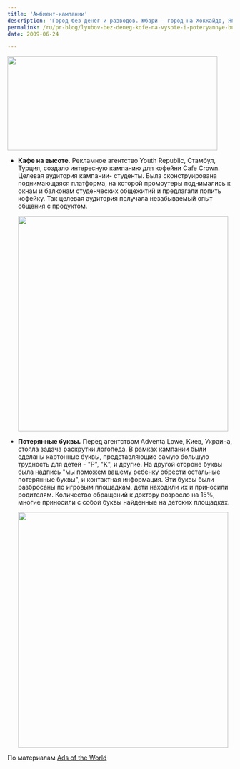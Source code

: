 ```yaml
---
title: 'Амбиент-кампании'
description: 'Город без денег и разводов. Юбари - город на Хоккайдо, Япония. В 2007 году его долг достиг 353 миллионов   долларов  и город был объявлен банкротом. Перед агентством Beacon Communication была поставлена задача привлечения средств в город, его раскрутки, а также приободрения жителей. Основной идеей было использовать такую черту города Юбари, как самый низкий уровень разводов во всей Японии. Был разработан слоган "Юбари - нет денег, зато есть любовь" и персонажи "Yubari Fusai" (игра слов, "fusai" - это и "долг", и "супруги"). Город позиционировался как идеальное место для счастливых пар, был создан Департамент Счастливых Супругов, который выдавал сертификаты молодоженам. Разработанные персонажи очень понравились и создали мощную волну слухов. Результат: полтора миллиона долларов собрано через СМИ, туризм возрос на 10%, долг города уменьшен на 31 миллион долларов.'
permalink: /ru/pr-blog/lyubov-bez-deneg-kofe-na-vysote-i-poteryannye-bukvy
date: 2009-06-24

---
```


<img src="{{ site.assets }}/upload/yubari.jpg" alt="" class="post__img" width="470" height="210">

<ul>
<li><strong>Кафе на высоте.</strong> Рекламное агентство Youth Republic, Стамбул, Турция, создало интересную кампанию для кофейни Cafe Crown. Целевая аудитория кампании- студенты. Была сконструирована поднимающаяся платформа, на которой промоутеры поднимались к окнам и балконам студенческих общежитий и предлагали попить кофейку. Так целевая аудитория получала незабываемый опыт общения с продуктом. <br>

<img src="{{ site.assets }}/upload/cafecrownwindows.jpg" alt="" class="post__img" width="470" height="482"></li>
<li><strong>Потерянные буквы.</strong> Перед агентством Adventa Lowe, Киев, Украина, стояла задача раскрутки логопеда. В рамках кампании были сделаны картонные буквы, представляющие самую большую трудность для детей - "Р", "К", и другие. На другой стороне буквы была надпись "мы поможем вашему ребенку обрести остальные потерянные буквы", и контактная информация. Эти буквы были разбросаны по игровым площадкам, дети находили их и приносили родителям. Количество обращений к доктору возросло на 15%, многие приносили с собой буквы найденные на детских площадках.<br>

<img src="{{ site.assets }}/upload/childrenslostletters.jpg" alt="" class="post__img" width="470" height="527"></li></ul>

По материалам <a href="http://www.adsoftheworld.com">Ads of the World</a>

